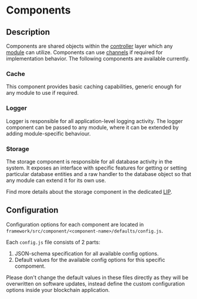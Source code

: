 # Components

## Description

Components are shared objects within the [controller](../controller/README.md) layer which any [module](../modules/README.md) can utilize.
Components can use [channels](../modules/README.md#module-communication) if required for implementation behavior.
The following components are available currently.

### Cache

This component provides basic caching capabilities, generic enough for any module to use if required.

### Logger

Logger is responsible for all application-level logging activity.
The logger component can be passed to any module, where it can be extended by adding module-specific behaviour.

### Storage

The storage component is responsible for all database activity in the system.
It exposes an interface with specific features for getting or setting particular database entities and a raw handler to the database object so that any module can extend it for its own use.

Find more details about the storage component in the dedicated [LIP](https://github.com/feelfoundation/lips/blob/master/proposals/lip-0011.md).

## Configuration

Configuration options for each component are located in `framework/src/component/<component-name>/defaults/config.js`.

Each `config.js` file consists of 2 parts:

1. JSON-schema specification for all available config options.
2. Default values for the available config options for this specific compoment.

Please don't change the default values in these files directly as they will be overwritten on software updates, instead define the custom configuration options inside your blockchain application.
